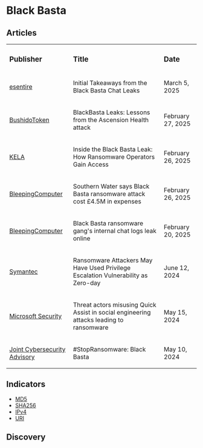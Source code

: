 # Black Basta

## Articles
<table>
  <tr>
    <td>
      <h3>Publisher</h3>
    </td>
    <td>
      <h3>Title</h3>
    </td>
    <td>
      <h3>Date</h3>
    </td>
  </tr>
  <tr>
    <td>
      <a href="https://www.esentire.com/blog/initial-takeaways-from-the-black-basta-chat-leaks">esentire</a>
    </td>
    <td>
      <p>Initial Takeaways from the Black Basta Chat Leaks</p>
    </td>
    <td>
      March 5, 2025
    </td>
  </tr>
  <tr>
    <td>
      <a href="https://blog.bushidotoken.net/2025/02/blackbasta-leaks-lessons-from-ascension.html">BushidoToken</a>
    </td>
    <td>
      <p>BlackBasta Leaks: Lessons from the Ascension Health attack</p>
    </td>
    <td>
      <p>February 27, 2025</p>
    </td>
  </tr>
  <tr>
    <td>
      <a href="https://info.ke-la.com/hubfs/Reports/KELA%20Report%20-%20Black%20Basta%20Leak_%20How%20Ransomware%20Operators%20Gain%20Access.pdf">KELA</a>
    </td>
    <td>
      <p>Inside the Black Basta Leak: How Ransomware Operators Gain Access</p>
    </td>
    <td>
      <p>February 26, 2025</p>
    </td>
  </tr>
  <tr>
    <td>
      <a href="https://www.bleepingcomputer.com/news/security/southern-water-says-black-basta-ransomware-attack-cost-45m-in-expenses/">BleepingComputer
    </td>
    <td>
      <p>Southern Water says Black Basta ransomware attack cost £4.5M in expenses</p>
    </td>
    <td>
      <p>February 26, 2025</p>
    </td>
  </tr>
  <tr>
    <td>
      <a href="https://www.bleepingcomputer.com/news/security/black-basta-ransomware-gang-s-internal-chat-logs-leak-online/">BleepingComputer</a>
    </td>
    <td>
      <p>Black Basta ransomware gang's internal chat logs leak online</p>
    </td>
    <td>
      <p>February 20, 2025</p>
    </td>
  </tr>
  <tr>
    <td>
      <a href="https://www.security.com/threat-intelligence/black-basta-ransomware-zero-day">Symantec</a>
    </td>
    <td>
      <p>Ransomware Attackers May Have Used Privilege Escalation Vulnerability as Zero-day</p>
    </td>
    <td>
      <p>June 12, 2024</p>
    </td>
  </tr>
  <tr>
    <td>
      <a href="https://www.microsoft.com/en-us/security/blog/2024/05/15/threat-actors-misusing-quick-assist-in-social-engineering-attacks-leading-to-ransomware/">Microsoft Security</a>
    </td>
    <td>
      <p>Threat actors misusing Quick Assist in social engineering attacks leading to ransomware</p>
    </td>
    <td>
      <p>May 15, 2024</p>
    </td>
  </tr>
  <tr>
    <td>
      <a href="https://www.cisa.gov/sites/default/files/2024-05/aa24-131a-joint-csa-stopransomware-black-basta_1.pdf">Joint Cybersecurity Advisory</a>
    </td>
    <td>
      <p>#StopRansomware: Black Basta</p>
    </td>
    <td>
      <p>May 10, 2024</p>
    </td>
  </tr>
</table>


## Indicators
- <a href="https://github.com/PudgyDragon/IOCs/blob/main/All/Black%20Basta%20Ransomware/samples.md5">MD5</a>
- <a href="https://github.com/PudgyDragon/IOCs/blob/main/All/Black%20Basta%20Ransomware/samples.sha256">SHA256</a>
- <a href="https://github.com/PudgyDragon/IOCs/blob/main/All/Black%20Basta%20Ransomware/IPs.txt">IPv4</a>
- <a href="https://github.com/PudgyDragon/IOCs/blob/main/All/Black%20Basta%20Ransomware/uri.txt">URI</a>

## Discovery

